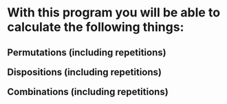 <h1>With this program you will be able to calculate the following things:</h1>

<h2>Permutations (including repetitions)

  
Dispositions (including repetitions)

Combinations (including repetitions)</h2>
